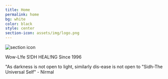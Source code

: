 ```yaml
---
title: Home
permalink: home
bg: white
color: black
style: center
section-icon: assets/img/logo.png
---
```


<div class="logo">
    <img src="{{page.section-icon}}" alt="section icon" />
    <!-- <h5 class="icon-title">{{ page.title }}</h5> -->
</div>

Wow-L!fe
S!DH HEAL!NG
Since 1996
 
"As darkness is not open to light, similarly
dis-ease is not open to "Sidh-The Universal Self" - Nirmal